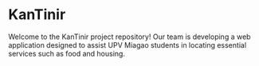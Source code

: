 # KanTinir
Welcome to the KanTinir project repository! Our team is developing a web application designed to assist UPV Miagao students in locating essential services such as food and housing.
